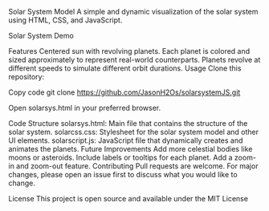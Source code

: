 Solar System Model
A simple and dynamic visualization of the solar system using HTML, CSS, and JavaScript.

Solar System Demo

<!-- Replace 'path-to-demo-image.png' with the actual path to a screenshot/demo of your project, if available -->
Features
Centered sun with revolving planets.
Each planet is colored and sized approximately to represent real-world counterparts.
Planets revolve at different speeds to simulate different orbit durations.
Usage
Clone this repository:

Copy code
git clone https://github.com/JasonH2Os/solarsystemJS.git


Open solarsys.html in your preferred browser.

Code Structure
solarsys.html: Main file that contains the structure of the solar system.
solarcss.css: Stylesheet for the solar system model and other UI elements.
solarscript.js: JavaScript file that dynamically creates and animates the planets.
Future Improvements
Add more celestial bodies like moons or asteroids.
Include labels or tooltips for each planet.
Add a zoom-in and zoom-out feature.
Contributing
Pull requests are welcome. For major changes, please open an issue first to discuss what you would like to change.

License
This project is open source and available under the MIT License
